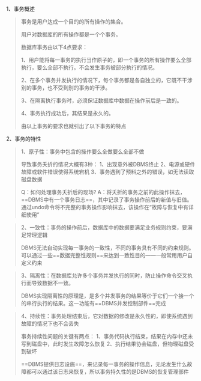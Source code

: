 1、事务概述

> 事务是用户达成一个目的的所有操作的集合。
>
> 用户对数据库的所有操作都是一个个事务。
>
> 数据库事务由以下4点要求：
>
> 1、用户能将每一事务的执行当作原子的，即一个事务的所有操作要么全部执行，要么全部不执行。不会发生事务被部分执行的情况。
>
> 2、在多个事务并发执行的情况下，每个事务都是各自独立的，它既不干涉别的事务，也不受到别的事务的干涉。
>
> 3、在隔离执行事务时，必须保证数据库中数据在操作前后是一致的。
>
> 4、事务执行成功后，其结果是永久的。
>
> 由以上事务的要求也就引出了以下事务的特点

2、事务的特性

> 1、原子性：事务中包含的操作要么全做要么全部不做
>
> 导致事务夭折的情况大概有3种：
> 1、出现意外被DBMS终止
> 2、电源或硬件故障或软件错误使得系统宕机
> 3、事务遇到了预料之外的错误，如无法读取磁盘数据
>
> Q：如何处理事务夭折后的现场?
> A：将夭折的事务之前的此操作抹去，==DBMS中有一个事务日志==，其中记录了事务操作前后的新值与旧值。通过undo命令将不完整的事务操作影响抹去，该操作在“故障与恢复中有详细使用”

> 2、一致性：事务的操作前后，数据库中的数据要满足业务规则约束，要满足常理逻辑
>
> DBMS无法自动实现每一事务的一致性，不同的事务具有不同的约束规则。可以通过一些==数据完整性规则==来达到一致性目的——一般常用用户自定义约束

> 3、隔离性：在数据库允许多个事务并发执行的同时，防止操作命令交叉执行而导致数据不一致。
>
> DBMS实现隔离性的原理是，是多个并发事务的结果等价于它们一个接一个的串行执行的结果。这一功能有==DBMS并发控制部件==完成

> 4、持续性：事务处理结束后，它对数据的修改是永久性的，即使系统遇到故障的情况下也不会丢失
>
> 事务持续性问题的关键有两点：
> 1、事务代码执行结束，结果在内存中还未写到磁盘中，此时发生故障怎么恢复
> 2、执行结果协会磁盘，但物理磁盘受到破坏
>
> ==DBMS提供日志设施==，来记录每一事务的操作信息，无论发生什么故障都可以通过该日志来恢复，所以事务持久性的是DBMS的恢复管理部件

